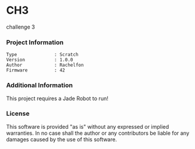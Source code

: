 CH3
================

challenge 3

### Project Information
```
Type              : Scratch
Version           : 1.0.0
Author            : Rachelfon
Firmware          : 42
```

### Additional Information
This project requires a Jade Robot to run!

### License
This software is provided "as is" without any expressed or implied warranties.  In no case shall the author or any contributors be liable for any damages caused by the use of this software.

